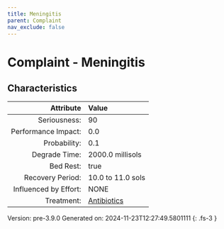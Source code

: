 ```yaml
---
title: Meningitis
parent: Complaint
nav_exclude: false
---
```

# Complaint - Meningitis

## Characteristics

| Attribute      | Value |
|--------:|:------|
|Seriousness:|90|
|Performance Impact:|0.0|
|Probability:|0.1|
|Degrade Time:|2000.0 millisols|
|Bed Rest:|true|
|Recovery Period:|10.0 to 11.0 sols|
|Influenced by Effort:|NONE|
|Treatment:|[Antibiotics](../treatment/antibiotics.html)|
 

Version: pre-3.9.0 Generated on: 2024-11-23T12:27:49.5801111
{: .fs-3 }